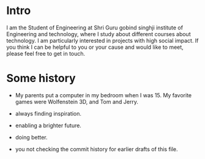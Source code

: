 
# Intro

I am the Student of Engineering at Shri Guru gobind singhji institute of Engineering and technology, where I study about different courses about technology. I am particularly interested in projects with high social impact. If you think I can be helpful to you or your cause and would like to meet, please feel free to get in touch.

# Some history

- My parents put a computer in my bedroom when I was 15. My favorite games were  Wolfenstein 3D, and Tom and Jerry. 

- always finding inspiration.
- enabling a brighter future.
- doing better.
- you not checking the commit history for earlier drafts of this file.

